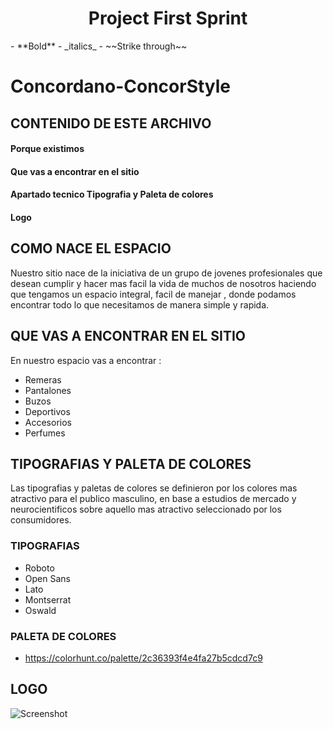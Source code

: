 <h1 align ="center">Project First Sprint</h1>
- **Bold**
- _italics_
- ~~Strike through~~


# Concordano-ConcorStyle

##  **CONTENIDO DE ESTE ARCHIVO**


#### Porque existimos
#### Que vas a encontrar en el sitio
#### Apartado tecnico Tipografia y Paleta de colores
#### Logo


## COMO NACE EL ESPACIO

Nuestro sitio nace de la iniciativa de un grupo de jovenes profesionales que desean cumplir y hacer mas facil la vida de muchos de nosotros
haciendo que tengamos un espacio integral, facil de manejar , donde podamos encontrar todo lo que necesitamos de manera simple y rapida.

##  QUE VAS A ENCONTRAR EN EL SITIO

En nuestro espacio vas a encontrar :

* Remeras
* Pantalones 
* Buzos
* Deportivos
* Accesorios
* Perfumes


## TIPOGRAFIAS Y PALETA DE COLORES

Las tipografias y paletas de colores se definieron por los colores mas atractivo para el publico masculino, en base a estudios de mercado y neurocientificos sobre aquello mas atractivo seleccionado por los consumidores.

### TIPOGRAFIAS

* Roboto
* Open Sans
* Lato
* Montserrat
* Oswald

### PALETA DE COLORES

* https://colorhunt.co/palette/2c36393f4e4fa27b5cdcd7c9


## LOGO


![Screenshot](LogoSample,jpg)

